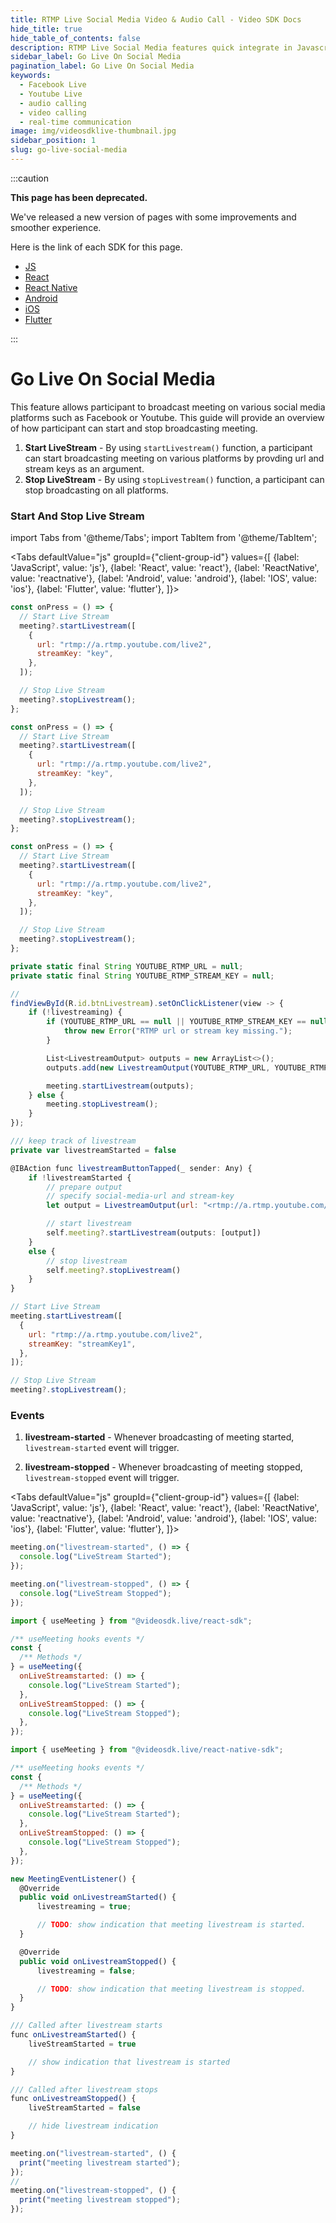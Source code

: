 ```yaml
---
title: RTMP Live Social Media Video & Audio Call - Video SDK Docs
hide_title: true
hide_table_of_contents: false
description: RTMP Live Social Media features quick integrate in Javascript, React JS, Android, IOS, React Native, Flutter with Video SDK to add live video & audio conferencing to your applications.
sidebar_label: Go Live On Social Media
pagination_label: Go Live On Social Media
keywords:
  - Facebook Live
  - Youtube Live
  - audio calling
  - video calling
  - real-time communication
image: img/videosdklive-thumbnail.jpg
sidebar_position: 1
slug: go-live-social-media
---
```


:::caution

**This page has been deprecated.**

We've released a new version of pages with some improvements and smoother experience.

Here is the link of each SDK for this page.

- [JS](/javascript/guide/video-and-audio-calling-api-sdk/features/go-live-social-media)
- [React](/react/guide/video-and-audio-calling-api-sdk/features/go-live-social-media)
- [React Native](/react-native/guide/video-and-audio-calling-api-sdk/features/go-live-social-media)
- [Android](/android/guide/video-and-audio-calling-api-sdk/features/go-live-social-media)
- [iOS](/ios/guide/video-and-audio-calling-api-sdk/features/go-live-social-media)
- [Flutter](/flutter/guide/video-and-audio-calling-api-sdk/features/go-live-social-media)

:::

# Go Live On Social Media

This feature allows participant to broadcast meeting on various social media platforms such as Facebook or Youtube.
This guide will provide an overview of how participant can start and stop broadcasting meeting.

1. **Start LiveStream** - By using `startLivestream()` function, a participant can start broadcasting meeting on various platforms by provding url and stream keys as an argument.
2. **Stop LiveStream** - By using `stopLivestream()` function, a participant can stop broadcasting on all platforms.

### Start And Stop Live Stream

import Tabs from '@theme/Tabs';
import TabItem from '@theme/TabItem';

<Tabs
defaultValue="js"
groupId={"client-group-id"}
values={[
{label: 'JavaScript', value: 'js'},
{label: 'React', value: 'react'},
{label: 'ReactNative', value: 'reactnative'},
{label: 'Android', value: 'android'},
{label: 'IOS', value: 'ios'},
{label: 'Flutter', value: 'flutter'},
]}>
<TabItem value="js">

```js
const onPress = () => {
  // Start Live Stream
  meeting?.startLivestream([
    {
      url: "rtmp://a.rtmp.youtube.com/live2",
      streamKey: "key",
    },
  ]);

  // Stop Live Stream
  meeting?.stopLivestream();
};
```

</TabItem>
<TabItem value="react">

```js
const onPress = () => {
  // Start Live Stream
  meeting?.startLivestream([
    {
      url: "rtmp://a.rtmp.youtube.com/live2",
      streamKey: "key",
    },
  ]);

  // Stop Live Stream
  meeting?.stopLivestream();
};
```

</TabItem>
<TabItem value="reactnative">

```js
const onPress = () => {
  // Start Live Stream
  meeting?.startLivestream([
    {
      url: "rtmp://a.rtmp.youtube.com/live2",
      streamKey: "key",
    },
  ]);

  // Stop Live Stream
  meeting?.stopLivestream();
};
```

</TabItem>
<TabItem value="android">

```js
private static final String YOUTUBE_RTMP_URL = null;
private static final String YOUTUBE_RTMP_STREAM_KEY = null;

//
findViewById(R.id.btnLivestream).setOnClickListener(view -> {
    if (!livestreaming) {
        if (YOUTUBE_RTMP_URL == null || YOUTUBE_RTMP_STREAM_KEY == null) {
            throw new Error("RTMP url or stream key missing.");
        }

        List<LivestreamOutput> outputs = new ArrayList<>();
        outputs.add(new LivestreamOutput(YOUTUBE_RTMP_URL, YOUTUBE_RTMP_STREAM_KEY));

        meeting.startLivestream(outputs);
    } else {
        meeting.stopLivestream();
    }
});
```

</TabItem>
<TabItem value="ios">

```js
/// keep track of livestream
private var livestreamStarted = false

@IBAction func livestreamButtonTapped(_ sender: Any) {
    if !livestreamStarted {
        // prepare output
        // specify social-media-url and stream-key
        let output = LivestreamOutput(url: "<rtmp://a.rtmp.youtube.com/live2>", streamKey: "<stream-key>")

        // start livestream
        self.meeting?.startLivestream(outputs: [output])
    }
    else {
        // stop livestream
        self.meeting?.stopLivestream()
    }
}
```

</TabItem>
<TabItem value="flutter">

```js
// Start Live Stream
meeting.startLivestream([
  {
    url: "rtmp://a.rtmp.youtube.com/live2",
    streamKey: "streamKey1",
  },
]);

// Stop Live Stream
meeting?.stopLivestream();
```

</TabItem>
</Tabs>

### Events

1. **livestream-started** - Whenever broadcasting of meeting started, `livestream-started` event will trigger.

2. **livestream-stopped** - Whenever broadcasting of meeting stopped, `livestream-stopped` event will trigger.

<Tabs
defaultValue="js"
groupId={"client-group-id"}
values={[
{label: 'JavaScript', value: 'js'},
{label: 'React', value: 'react'},
{label: 'ReactNative', value: 'reactnative'},
{label: 'Android', value: 'android'},
{label: 'IOS', value: 'ios'},
{label: 'Flutter', value: 'flutter'},
]}>
<TabItem value="js">

```js
meeting.on("livestream-started", () => {
  console.log("LiveStream Started");
});

meeting.on("livestream-stopped", () => {
  console.log("LiveStream Stopped");
});
```

</TabItem>
<TabItem value="react">

```js
import { useMeeting } from "@videosdk.live/react-sdk";

/** useMeeting hooks events */
const {
  /** Methods */
} = useMeeting({
  onLiveStreamstarted: () => {
    console.log("LiveStream Started");
  },
  onLiveStreamStopped: () => {
    console.log("LiveStream Stopped");
  },
});
```

</TabItem>
<TabItem value="reactnative">

```js
import { useMeeting } from "@videosdk.live/react-native-sdk";

/** useMeeting hooks events */
const {
  /** Methods */
} = useMeeting({
  onLiveStreamstarted: () => {
    console.log("LiveStream Started");
  },
  onLiveStreamStopped: () => {
    console.log("LiveStream Stopped");
  },
});
```

</TabItem>
<TabItem value="android">

```js
new MeetingEventListener() {
  @Override
  public void onLivestreamStarted() {
      livestreaming = true;

      // TODO: show indication that meeting livestream is started.
  }

  @Override
  public void onLivestreamStopped() {
      livestreaming = false;

      // TODO: show indication that meeting livestream is stopped.
  }
}
```

</TabItem>
<TabItem value="ios">

```js
/// Called after livestream starts
func onLivestreamStarted() {
    liveStreamStarted = true

    // show indication that livestream is started
}

/// Called after livestream stops
func onLivestreamStopped() {
    liveStreamStarted = false

    // hide livestream indication
}
```

</TabItem>
<TabItem value="flutter">

```js
meeting.on("livestream-started", () {
  print("meeting livestream started");
});
//
meeting.on("livestream-stopped", () {
  print("meeting livestream stopped");
});

```

</TabItem>
</Tabs>

